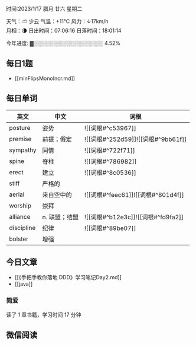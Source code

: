 

时间:2023/1/17 腊月 廿六 星期二

天气：⛅️  少云 气温：+11°C 风力：↓17km/h  
月相：🌘 日出时间：07:06:16 日落时间：18:01:14

今年进度: ▓░░░░░░░░░░░░░░░░░░░ 4.52%


## 每日1题

- [[minFlipsMonoIncr.md]]

## 每日单词

| 英文       | 中文          | 词根                               |
| ---------- | ------------- | ---------------------------------- |
| posture    | 姿势          | ![[词根#^c53967]]                  |
| premise    | 前提；假定    | ![[词根#^252d59]]![[词根#^9bb61f]] |
| sympathy   | 同情          | ![[词根#^722f71]]                  |
| spine      | 脊柱          | ![[词根#^786982]]                  |
| erect      | 建立          | ![[词根#^8c0536]]                  |
| stiff      | 严格的        |                                    |
| aerial     | 来自空中的    | ![[词根#^feec61]]![[词根#^801d4f]] |
| worship    | 崇拜          |                                    |
| alliance   | n. 联盟；结盟 | ![[词根#^b12e3c]]![[词根#^fd9fa2]] |
| discipline | 纪律          | ![[词根#^89be07]]                  |
| bolster           |       增强        |                                    |


## 今日文章

- [[《手把手教你落地 DDD》学习笔记Day2.md]]
- [[java]]

### 简爱

读了 1 章书籍，学习时间 17 分钟


## 微信阅读

<!-- start of weread -->


<!-- end of weread -->
